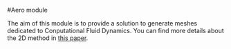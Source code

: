 #Aero module

The aim of this module is to provide a solution to generate meshes dedicated to Conputational Fluid Dynamics.
You can find more details about the 2D method in [this paper](https://internationalmeshingroundtable.com/assets/papers/2023/11-Roche-compressed.pdf).